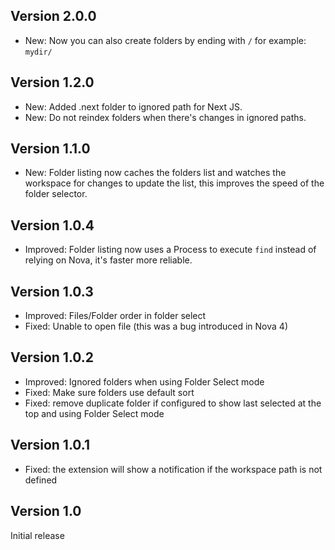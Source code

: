## Version 2.0.0

-   New: Now you can also create folders by ending with `/` for example: `mydir/`


## Version 1.2.0

-   New: Added .next folder to ignored path for Next JS.
-   New: Do not reindex folders when there's changes in ignored paths.

## Version 1.1.0

-   New: Folder listing now caches the folders list and watches the workspace for changes to update the list, this improves the speed of the folder selector.

## Version 1.0.4

-   Improved: Folder listing now uses a Process to execute `find` instead of relying on Nova, it's faster more reliable.

## Version 1.0.3

-   Improved: Files/Folder order in folder select
-   Fixed: Unable to open file (this was a bug introduced in Nova 4)

## Version 1.0.2

-   Improved: Ignored folders when using Folder Select mode
-   Fixed: Make sure folders use default sort
-   Fixed: remove duplicate folder if configured to show last selected at the top and using Folder Select mode

## Version 1.0.1

-   Fixed: the extension will show a notification if the workspace path is not defined

## Version 1.0

Initial release
